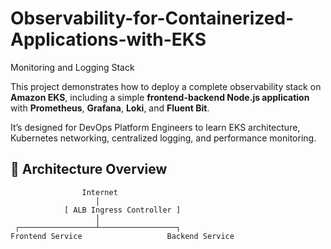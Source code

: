 # Observability-for-Containerized-Applications-with-EKS
Monitoring and Logging Stack

This project demonstrates how to deploy a complete observability stack on **Amazon EKS**, including a simple **frontend-backend Node.js application** with **Prometheus**, **Grafana**, **Loki**, and **Fluent Bit**.

It’s designed for DevOps Platform Engineers to learn EKS architecture, Kubernetes networking, centralized logging, and performance monitoring.

## 🧱 Architecture Overview

                    Internet
                       │
                [ ALB Ingress Controller ]
                       │
     ┌─────────────────┴─────────────────┐
    Frontend Service                   Backend Service
